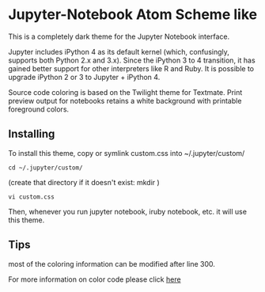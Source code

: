 # Jupyter-Notebook Atom Scheme like

This is a completely dark theme for the Jupyter Notebook interface. 

Jupyter includes iPython 4 as its default kernel (which, confusingly, supports both Python 2.x and 3.x). Since the iPython 3 to 4 transition, it has gained better support for other interpreters like R and Ruby. It is possible to upgrade iPython 2 or 3 to Jupyter + iPython 4.

Source code coloring is based on the Twilight theme for Textmate. Print preview output for notebooks retains a white background with printable foreground colors.

## Installing

To install this theme, copy or symlink custom.css into ~/.jupyter/custom/ 

```unix
cd ~/.jupyter/custom/ 
```

(create that directory if it doesn't exist: mkdir ) 

```unix
vi custom.css
```

Then, whenever you run jupyter notebook, iruby notebook, etc. it will use this theme.

## Tips

most of the coloring information can be modified after line 300.

For more information on color code please click [here](http://html-color-codes.info/)
